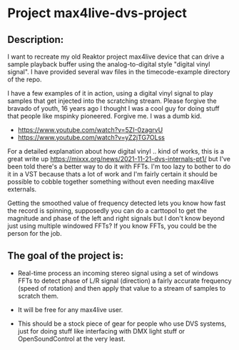 # Project max4live-dvs-project

## Description: 
I want to recreate my old Reaktor project max4live device that can drive a sample playback buffer
using the analog-to-digital style "digital vinyl signal". I have provided several wav files in the
timecode-example directory of the repo.

I have a few examples of it in action, using a digital vinyl signal to play samples that get 
injected into the scratching stream. Please forgive the bravado of youth, 16 years ago I thought
I was a cool guy for doing stuff that people like mspinky pioneered. Forgive me. I was a dumb kid.

* https://www.youtube.com/watch?v=5ZI-0zagrvU
* https://www.youtube.com/watch?v=yZ2jTG7OLss

For a detailed explanation about how digital vinyl .. kind of works, this is a great write up
https://mixxx.org/news/2021-11-21-dvs-internals-pt1/ but I've been told there's a better way 
to do it with FFTs. I'm too lazy to bother to do it in a VST because thats a lot of work and I'm 
fairly certain it should be possible to cobble together something without even needing max4live 
externals.

Getting the smoothed value of frequency detected lets you know how fast the record is spinning, 
supposedly you can do a carttopol to get the magnitude and phase of the left and right signals but
I don't know beyond just using multiple windowed FFTs? If you know FFTs, you could be the person
for the job.

## The goal of the project is:

* Real-time process an incoming stereo signal using a set of windows FFTs to detect phase of L/R signal (direction)
  a fairly accurate frequency (speed of rotation) and then apply that value to a stream of samples to scratch them.

* It will be free for any max4live user. 

* This should be a stock piece of gear for people who use DVS systems, just for doing stuff like
  interfacing with DMX light stuff or OpenSoundControl at the very least.

